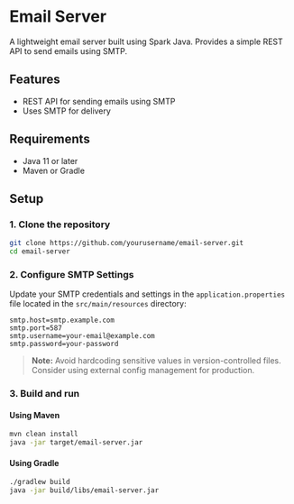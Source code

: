 # Email Server

A lightweight email server built using Spark Java. Provides a simple REST API to send emails using SMTP.

## Features

- REST API for sending emails using SMTP
- Uses SMTP for delivery

## Requirements

- Java 11 or later
- Maven or Gradle

## Setup

### 1. Clone the repository

```bash
git clone https://github.com/yourusername/email-server.git
cd email-server
```

### 2. Configure SMTP Settings

Update your SMTP credentials and settings in the `application.properties` file located in the `src/main/resources`
directory:

```properties
smtp.host=smtp.example.com
smtp.port=587
smtp.username=your-email@example.com
smtp.password=your-password
```

> **Note:** Avoid hardcoding sensitive values in version-controlled files. Consider using external config management for
> production.

### 3. Build and run

#### Using Maven

```bash
mvn clean install
java -jar target/email-server.jar
```

#### Using Gradle

```bash
./gradlew build
java -jar build/libs/email-server.jar
```
